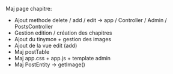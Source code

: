 Maj page chapitre:

- Ajout methode delete / add / edit -> app / Controller / Admin / PostsController
- Gestion edition / création des chapitres
- Ajout du tinymce + gestion des images
- Ajout de la vue edit (add)
- Maj postTable
- Maj app.css + app.js + template admin
- Maj PostEntity -> getImage()
